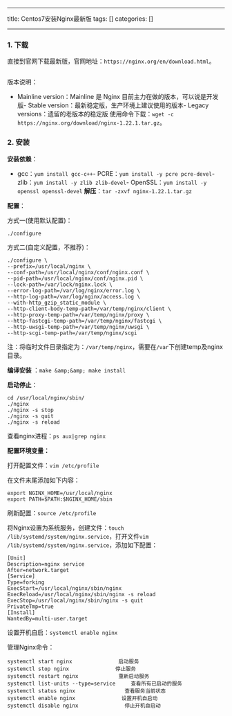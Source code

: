 
--- 
title:  Centos7安装Nginx最新版 
tags: []
categories: [] 

---
### 1. 下载

直接到官网下载最新版，官网地址：`https://nginx.org/en/download.html`。

<img src="https://img-blog.csdnimg.cn/d0a8e7941bc248b582225d9fc52a97de.png" alt="">

版本说明：
- Mainline version：Mainline 是 Nginx 目前主力在做的版本，可以说是开发版- Stable version：最新稳定版，生产环境上建议使用的版本- Legacy versions：遗留的老版本的稳定版
使用命令下载：`wget -c https://nginx.org/download/nginx-1.22.1.tar.gz`。

### 2. 安装

**安装依赖**：
- gcc：`yum install gcc-c++`- PCRE：`yum install -y pcre pcre-devel`- zlib：`yum install -y zlib zlib-devel`- OpenSSL：`yum install -y openssl openssl-devel`
**解压**：`tar -zxvf nginx-1.22.1.tar.gz`

**配置**：

方式一(使用默认配置)：

```
./configure

```

方式二(自定义配置，不推荐)：

```
./configure \
--prefix=/usr/local/nginx \
--conf-path=/usr/local/nginx/conf/nginx.conf \
--pid-path=/usr/local/nginx/conf/nginx.pid \
--lock-path=/var/lock/nginx.lock \
--error-log-path=/var/log/nginx/error.log \
--http-log-path=/var/log/nginx/access.log \
--with-http_gzip_static_module \
--http-client-body-temp-path=/var/temp/nginx/client \
--http-proxy-temp-path=/var/temp/nginx/proxy \
--http-fastcgi-temp-path=/var/temp/nginx/fastcgi \
--http-uwsgi-temp-path=/var/temp/nginx/uwsgi \
--http-scgi-temp-path=/var/temp/nginx/scgi

```

注：将临时文件目录指定为：`/var/temp/nginx`，需要在`/var`下创建temp及nginx目录。

**编译安装** ：`make &amp;&amp; make install`

**启动停止**：

```
cd /usr/local/nginx/sbin/
./nginx 
./nginx -s stop
./nginx -s quit
./nginx -s reload

```

查看nginx进程：`ps aux|grep nginx`

**配置环境变量：**

打开配置文件：`vim /etc/profile`

在文件末尾添加如下内容：

```
export NGINX_HOME=/usr/local/nginx
export PATH=$PATH:$NGINX_HOME/sbin

```

刷新配置：`source /etc/profile`

将Nginx设置为系统服务，创建文件：`touch /lib/systemd/system/nginx.service`，打开文件`vim /lib/systemd/system/nginx.service`，添加如下配置：

```
[Unit]
Description=nginx service
After=network.target
[Service]
Type=forking
ExecStart=/usr/local/nginx/sbin/nginx
ExecReload=/usr/local/nginx/sbin/nginx -s reload
ExecStop=/usr/local/nginx/sbin/nginx -s quit
PrivateTmp=true
[Install]
WantedBy=multi-user.target

```

设置开机自启：`systemctl enable nginx`

管理Nginx命令：

```
systemctl start nginx               启动服务
systemctl stop nginx               停止服务
systemctl restart nginx             重新启动服务
systemctl list-units --type=service     查看所有已启动的服务
systemctl status nginx                查看服务当前状态
systemctl enable nginx               设置开机自启动
systemctl disable nginx               停止开机自启动

```
